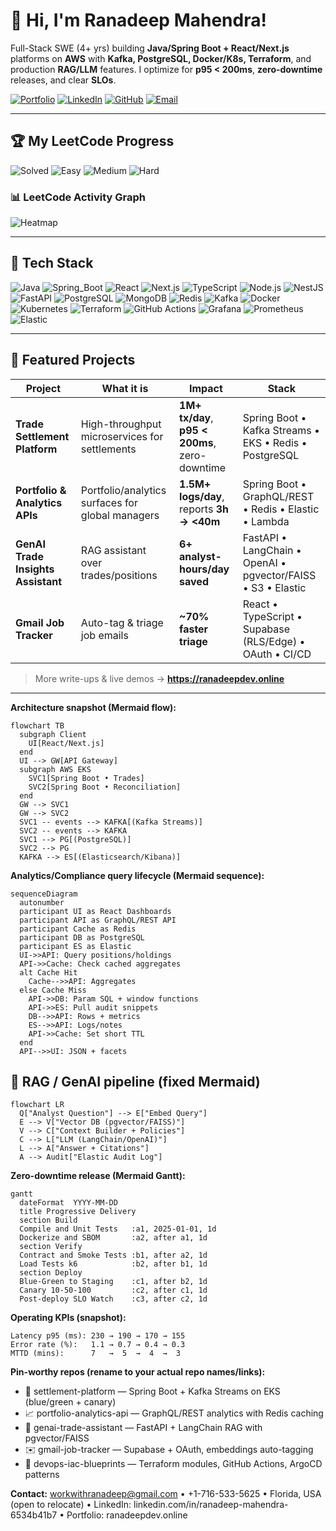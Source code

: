 # 👋 Hi, I'm Ranadeep Mahendra!

Full-Stack SWE (4+ yrs) building **Java/Spring Boot + React/Next.js** platforms on **AWS** with **Kafka, PostgreSQL, Docker/K8s, Terraform**, and production **RAG/LLM** features. I optimize for **p95 < 200ms**, **zero-downtime** releases, and clear **SLOs**.

[![Portfolio](https://img.shields.io/badge/Portfolio-ranadeepdev.online-4F46E5?logo=vercel&logoColor=white)](https://ranadeepdev.online)
[![LinkedIn](https://img.shields.io/badge/LinkedIn-ranadeep--mahendra-0A66C2?logo=linkedin&logoColor=white)](https://www.linkedin.com/in/ranadeep-mahendra-6534b41b7/)
[![GitHub](https://img.shields.io/badge/GitHub-RanadeepMahendra2000-181717?logo=github)](https://github.com/RanadeepMahendra2000)
[![Email](https://img.shields.io/badge/Email-workwithranadeep%40gmail.com-EA4335?logo=gmail&logoColor=white)](mailto:workwithranadeep@gmail.com)

---
## 🏆 My LeetCode Progress

![Solved](https://img.shields.io/badge/Solved-73/3647-blue?cache=1754876697) ![Easy](https://img.shields.io/badge/Easy-41/890-brightgreen?cache=1754876697) ![Medium](https://img.shields.io/badge/Medium-31/1897-orange?cache=1754876697) ![Hard](https://img.shields.io/badge/Hard-1/860-red?cache=1754876697) 

### 📊 LeetCode Activity Graph

![Heatmap](https://leetcard.jacoblin.cool/ranadeep_mahendra2426?theme=dark&font=Karma&ext=heatmap&cache=1754876697)

---

## 🧰 Tech Stack
![Java](https://img.shields.io/badge/Java-17+-blue)
![Spring_Boot](https://img.shields.io/badge/Spring%20Boot-3.x-6DB33F)
![React](https://img.shields.io/badge/React-18-61DAFB)
![Next.js](https://img.shields.io/badge/Next.js-14-black)
![TypeScript](https://img.shields.io/badge/TypeScript-5-3178C6)
![Node.js](https://img.shields.io/badge/Node.js-20-339933)
![NestJS](https://img.shields.io/badge/NestJS-9-E0234E)
![FastAPI](https://img.shields.io/badge/FastAPI-0.1-009688)
![PostgreSQL](https://img.shields.io/badge/PostgreSQL-15-336791)
![MongoDB](https://img.shields.io/badge/MongoDB-Atlas-47A248)
![Redis](https://img.shields.io/badge/Redis-Cache-D82C20)
![Kafka](https://img.shields.io/badge/Kafka-Streams-231F20)
![Docker](https://img.shields.io/badge/Docker-Containerization-2496ED)
![Kubernetes](https://img.shields.io/badge/Kubernetes-EKS-326CE5)
![Terraform](https://img.shields.io/badge/Terraform-IaC-7B42BC)
![GitHub Actions](https://img.shields.io/badge/GitHub%20Actions-CI%2FCD-2088FF)
![Grafana](https://img.shields.io/badge/Grafana-Observability-F46800)
![Prometheus](https://img.shields.io/badge/Prometheus-Metrics-E6522C)
![Elastic](https://img.shields.io/badge/Elastic-Search%2FLogs-005571)

---

## 🌟 Featured Projects
| Project | What it is | Impact | Stack |
|---|---|---|---|
| **Trade Settlement Platform** | High-throughput microservices for settlements | **1M+ tx/day**, **p95 < 200ms**, zero-downtime | Spring Boot • Kafka Streams • EKS • Redis • PostgreSQL |
| **Portfolio & Analytics APIs** | Portfolio/analytics surfaces for global managers | **1.5M+ logs/day**, reports **3h → <40m** | Spring Boot • GraphQL/REST • Redis • Elastic • Lambda |
| **GenAI Trade Insights Assistant** | RAG assistant over trades/positions | **6+ analyst-hours/day saved** | FastAPI • LangChain • OpenAI • pgvector/FAISS • S3 • Elastic |
| **Gmail Job Tracker** | Auto-tag & triage job emails | **~70% faster triage** | React • TypeScript • Supabase (RLS/Edge) • OAuth • CI/CD |

> More write-ups & live demos → **https://ranadeepdev.online**

---



**Architecture snapshot (Mermaid flow):**
```mermaid
flowchart TB
  subgraph Client
    UI[React/Next.js]
  end
  UI --> GW[API Gateway]
  subgraph AWS EKS
    SVC1[Spring Boot • Trades]
    SVC2[Spring Boot • Reconciliation]
  end
  GW --> SVC1
  GW --> SVC2
  SVC1 -- events --> KAFKA[(Kafka Streams)]
  SVC2 -- events --> KAFKA
  SVC1 --> PG[(PostgreSQL)]
  SVC2 --> PG
  KAFKA --> ES[(Elasticsearch/Kibana)]
```

**Analytics/Compliance query lifecycle (Mermaid sequence):**
```mermaid
sequenceDiagram
  autonumber
  participant UI as React Dashboards
  participant API as GraphQL/REST API
  participant Cache as Redis
  participant DB as PostgreSQL
  participant ES as Elastic
  UI->>API: Query positions/holdings
  API->>Cache: Check cached aggregates
  alt Cache Hit
    Cache-->>API: Aggregates
  else Cache Miss
    API->>DB: Param SQL + window functions
    API->>ES: Pull audit snippets
    DB-->>API: Rows + metrics
    ES-->>API: Logs/notes
    API->>Cache: Set short TTL
  end
  API-->>UI: JSON + facets
```

## 🧠 RAG / GenAI pipeline (fixed Mermaid)

```mermaid
flowchart LR
  Q["Analyst Question"] --> E["Embed Query"]
  E --> V["Vector DB (pgvector/FAISS)"]
  V --> C["Context Builder + Policies"]
  C --> L["LLM (LangChain/OpenAI)"]
  L --> A["Answer + Citations"]
  A --> Audit["Elastic Audit Log"]
```
**Zero-downtime release (Mermaid Gantt):**
```mermaid
gantt
  dateFormat  YYYY-MM-DD
  title Progressive Delivery
  section Build
  Compile and Unit Tests   :a1, 2025-01-01, 1d
  Dockerize and SBOM       :a2, after a1, 1d
  section Verify
  Contract and Smoke Tests :b1, after a2, 1d
  Load Tests k6            :b2, after b1, 1d
  section Deploy
  Blue-Green to Staging    :c1, after b2, 1d
  Canary 10-50-100         :c2, after c1, 1d
  Post-deploy SLO Watch    :c3, after c2, 1d
```

**Operating KPIs (snapshot):**
```
Latency p95 (ms): 230 → 190 → 170 → 155
Error rate (%):   1.1 → 0.7 → 0.4 → 0.3
MTTD (mins):      7   →  5  →  4  →  3
```


**Pin-worthy repos (rename to your actual repo names/links):**  
- 🚀 settlement-platform — Spring Boot + Kafka Streams on EKS (blue/green + canary)  
- 📈 portfolio-analytics-api — GraphQL/REST analytics with Redis caching  
- 🧠 genai-trade-assistant — FastAPI + LangChain RAG with pgvector/FAISS  
- ✉️ gmail-job-tracker — Supabase + OAuth, embeddings auto-tagging  
- 🧰 devops-iac-blueprints — Terraform modules, GitHub Actions, ArgoCD patterns  

**Contact:** workwithranadeep@gmail.com • +1-716-533-5625 • Florida, USA (open to relocate) • LinkedIn: linkedin.com/in/ranadeep-mahendra-6534b41b7 • Portfolio: ranadeepdev.online
